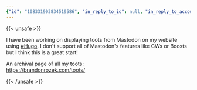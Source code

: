 ```yaml
---
{"id": "108331903834519586", "in_reply_to_id": null, "in_reply_to_account_id": null, "sensitive": false, "spoiler_text": "", "visibility": "public", "language": "en", "replies_count": 3, "reblogs_count": 4, "favourites_count": 14, "edited_at": null, "reblog": null, "application": null, "account": {"id": "108219415927856966", "username": "brozek", "acct": "brozek", "display_name": "Brandon Rozek", "url": "https://fosstodon.org/@brozek", "avatar": "https://cdn.fosstodon.org/accounts/avatars/108/219/415/927/856/966/original/c007afd0c6749859.png", "avatar_static": "https://cdn.fosstodon.org/accounts/avatars/108/219/415/927/856/966/original/c007afd0c6749859.png", "header": "https://fosstodon.org/headers/original/missing.png", "header_static": "https://fosstodon.org/headers/original/missing.png", "emojis": [{"shortcode": "kdelight", "url": "https://cdn.fosstodon.org/custom_emojis/images/000/106/750/original/22f2a8da54322c05.png", "static_url": "https://cdn.fosstodon.org/custom_emojis/images/000/106/750/static/22f2a8da54322c05.png", "visible_in_picker": true}, {"shortcode": "fedora", "url": "https://cdn.fosstodon.org/custom_emojis/images/000/225/367/original/f0c78925a380caa3.png", "static_url": "https://cdn.fosstodon.org/custom_emojis/images/000/225/367/static/f0c78925a380caa3.png", "visible_in_picker": true}, {"shortcode": "firefoxnew", "url": "https://cdn.fosstodon.org/custom_emojis/images/000/106/753/original/9ad36311d3fa683b.png", "static_url": "https://cdn.fosstodon.org/custom_emojis/images/000/106/753/static/9ad36311d3fa683b.png", "visible_in_picker": true}, {"shortcode": "thunderbird", "url": "https://cdn.fosstodon.org/custom_emojis/images/000/010/377/original/4bc6f0caa347f85a.png", "static_url": "https://cdn.fosstodon.org/custom_emojis/images/000/010/377/static/4bc6f0caa347f85a.png", "visible_in_picker": true}, {"shortcode": "nextcloud", "url": "https://cdn.fosstodon.org/custom_emojis/images/000/010/361/original/nextcloud.png", "static_url": "https://cdn.fosstodon.org/custom_emojis/images/000/010/361/static/nextcloud.png", "visible_in_picker": true}], "fields": [{"name": "Website", "value": "<a href=\"https://brandonrozek.com\" target=\"_blank\" rel=\"nofollow noopener noreferrer me\"><span class=\"invisible\">https://</span><span class=\"\">brandonrozek.com</span><span class=\"invisible\"></span></a>", "verified_at": "2022-05-01T03:44:26.506+00:00"}, {"name": "GitHub", "value": "<a href=\"https://github.com/Brandon-Rozek\" target=\"_blank\" rel=\"nofollow noopener noreferrer me\"><span class=\"invisible\">https://</span><span class=\"\">github.com/Brandon-Rozek</span><span class=\"invisible\"></span></a>", "verified_at": null}, {"name": "Uses", "value": ":kdelight: :fedora: :firefoxnew: :thunderbird: :nextcloud:", "verified_at": null}]}, "media_attachments": [{"id": "108331891390627140", "type": "image", "url": "https://cdn.fosstodon.org/media_attachments/files/108/331/891/390/627/140/original/f6dbc1951370ca24.png", "preview_url": "https://cdn.fosstodon.org/media_attachments/files/108/331/891/390/627/140/small/f6dbc1951370ca24.png", "remote_url": null, "preview_remote_url": null, "text_url": null, "meta": {"focus": {"x": -1.0, "y": 0.77}, "original": {"width": 824, "height": 181, "size": "824x181", "aspect": 4.552486187845304}, "small": {"width": 824, "height": 181, "size": "824x181", "aspect": 4.552486187845304}}, "description": "A toot where I thanked someone sharing a Lunar Eclipse photo.", "blurhash": "U6QvtJ00IUD%-;IUDiRj-;xut7t7tR-;-;t7"}], "mentions": [], "tags": [{"name": "hugo", "url": "https://fosstodon.org/tags/hugo"}], "emojis": [], "card": {"url": "https://brandonrozek.com/toots/", "title": "Toots", "description": "Brandon's Toots from Mastodon", "type": "link", "author_name": "", "author_url": "", "provider_name": "", "provider_url": "", "html": "", "width": 0, "height": 0, "image": null, "embed_url": "", "blurhash": null}, "poll": null, "syndication": "https://fosstodon.org/@brozek/108331903834519586", "date": "2022-05-20T02:27:49.362Z"}
---
```

{{< unsafe >}}
<p>I have been working on displaying toots from Mastodon on my website using <a href="https://fosstodon.org/tags/Hugo" class="mention hashtag" rel="tag">#<span>Hugo</span></a>. I don&#39;t support all of Mastodon&#39;s features like CWs or Boosts but I think this is a great start!</p><p>An archival page of all my toots:<br /><a href="https://brandonrozek.com/toots/" target="_blank" rel="nofollow noopener noreferrer"><span class="invisible">https://</span><span class="">brandonrozek.com/toots/</span><span class="invisible"></span></a></p>
{{< /unsafe >}}

